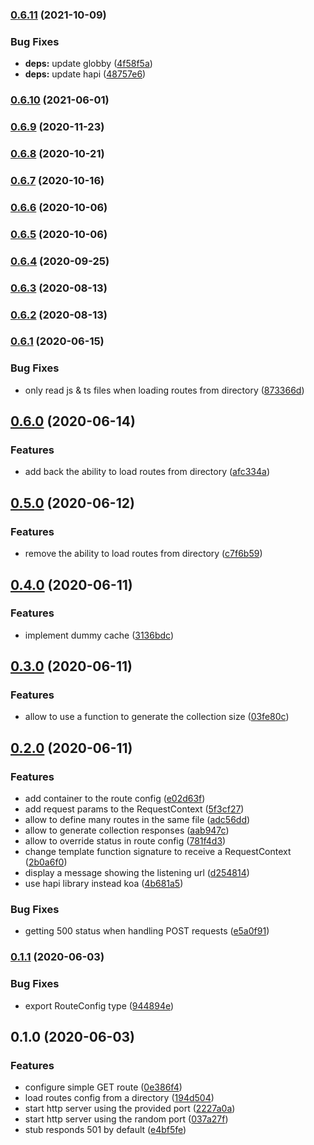 ### [0.6.11](https://github.com/jgiovaresco/stub-api-server/compare/v0.6.10...v0.6.11) (2021-10-09)


### Bug Fixes

* **deps:** update globby ([4f58f5a](https://github.com/jgiovaresco/stub-api-server/commit/4f58f5ada4efc8fe949a61a263ccc5471b4dfdad))
* **deps:** update hapi ([48757e6](https://github.com/jgiovaresco/stub-api-server/commit/48757e6c7b2e3e4002e9b6b95af27b063c546230))

### [0.6.10](https://github.com/jgiovaresco/stub-api-server/compare/v0.6.9...v0.6.10) (2021-06-01)

### [0.6.9](https://github.com/jgiovaresco/stub-api-server/compare/v0.6.8...v0.6.9) (2020-11-23)

### [0.6.8](https://github.com/jgiovaresco/stub-api-server/compare/v0.6.7...v0.6.8) (2020-10-21)

### [0.6.7](https://github.com/jgiovaresco/stub-api-server/compare/v0.6.6...v0.6.7) (2020-10-16)

### [0.6.6](https://github.com/jgiovaresco/stub-api-server/compare/v0.6.5...v0.6.6) (2020-10-06)

### [0.6.5](https://github.com/jgiovaresco/stub-api-server/compare/v0.6.4...v0.6.5) (2020-10-06)

### [0.6.4](https://github.com/jgiovaresco/stub-api-server/compare/v0.6.3...v0.6.4) (2020-09-25)

### [0.6.3](https://github.com/jgiovaresco/stub-api-server/compare/v0.6.2...v0.6.3) (2020-08-13)

### [0.6.2](https://github.com/jgiovaresco/stub-api-server/compare/v0.6.1...v0.6.2) (2020-08-13)

### [0.6.1](https://github.com/jgiovaresco/stub-api-server/compare/v0.6.0...v0.6.1) (2020-06-15)


### Bug Fixes

* only read js & ts files when loading routes from directory ([873366d](https://github.com/jgiovaresco/stub-api-server/commit/873366d83114f535ed3237db9f43dd6e7283c3f1))

## [0.6.0](https://github.com/jgiovaresco/stub-api-server/compare/v0.5.0...v0.6.0) (2020-06-14)


### Features

* add back the ability to load routes from directory ([afc334a](https://github.com/jgiovaresco/stub-api-server/commit/afc334a3b66d9ef003a13f0601a11e985ec15335))

## [0.5.0](https://github.com/jgiovaresco/stub-api-server/compare/v0.4.0...v0.5.0) (2020-06-12)


### Features

* remove the ability to load routes from directory ([c7f6b59](https://github.com/jgiovaresco/stub-api-server/commit/c7f6b5938c924af5d3a2ddc2f0f78ef53dfa3b72))

## [0.4.0](https://github.com/jgiovaresco/stub-api-server/compare/v0.3.0...v0.4.0) (2020-06-11)


### Features

* implement dummy cache ([3136bdc](https://github.com/jgiovaresco/stub-api-server/commit/3136bdcc971d8ca5da819273acd187d05a72431a))

## [0.3.0](https://github.com/jgiovaresco/stub-api-server/compare/v0.2.0...v0.3.0) (2020-06-11)


### Features

* allow to use a function to generate the collection size ([03fe80c](https://github.com/jgiovaresco/stub-api-server/commit/03fe80cdd87446987f9cb47871d8e6fb60cf0d5c))

## [0.2.0](https://github.com/jgiovaresco/stub-api-server/compare/v0.1.1...v0.2.0) (2020-06-11)


### Features

* add container to the route config ([e02d63f](https://github.com/jgiovaresco/stub-api-server/commit/e02d63fea6ec7c0eb8a28b47fe35891fa8cc6790))
* add request params to the RequestContext ([5f3cf27](https://github.com/jgiovaresco/stub-api-server/commit/5f3cf27c097084142e211e57aa8ebc5a4b8cc5d5))
* allow to define many routes in the same file ([adc56dd](https://github.com/jgiovaresco/stub-api-server/commit/adc56ddb175f5bd1861fc577756fe4fb18dac1e2))
* allow to generate collection responses ([aab947c](https://github.com/jgiovaresco/stub-api-server/commit/aab947cd194a128378d292ba0261857703ab6872))
* allow to override status in route config ([781f4d3](https://github.com/jgiovaresco/stub-api-server/commit/781f4d361566e917e84b8adf82a0034ed7a41572))
* change template function signature to receive a RequestContext ([2b0a6f0](https://github.com/jgiovaresco/stub-api-server/commit/2b0a6f07ba360904583c87e9d3a1cae24d39f5f0))
* display a message showing the listening url ([d254814](https://github.com/jgiovaresco/stub-api-server/commit/d254814e49459db180d2e1cf275ad04b80840e86))
* use hapi library instead koa ([4b681a5](https://github.com/jgiovaresco/stub-api-server/commit/4b681a530d9e5f9c69ae400cdaaa57fd85eeb279))


### Bug Fixes

* getting 500 status when handling POST requests ([e5a0f91](https://github.com/jgiovaresco/stub-api-server/commit/e5a0f916306b9dc0e09e37183788ab9512b8d3c2))

### [0.1.1](https://github.com/jgiovaresco/stub-api-server/compare/v0.1.0...v0.1.1) (2020-06-03)


### Bug Fixes

* export RouteConfig type ([944894e](https://github.com/jgiovaresco/stub-api-server/commit/944894e814b47d9e4acab57b8eda6554d5a5f488))

## 0.1.0 (2020-06-03)


### Features

* configure simple GET route ([0e386f4](https://github.com/jgiovaresco/stub-api-server/commit/0e386f47d5ef1783b1e5fed73122aa68498544da))
* load routes config from a directory ([194d504](https://github.com/jgiovaresco/stub-api-server/commit/194d504b8259616c3b55f492e8252957b649a12c))
* start http server using the provided port ([2227a0a](https://github.com/jgiovaresco/stub-api-server/commit/2227a0ac0387ab313d65471e72c691912e509505))
* start http server using the random port ([037a27f](https://github.com/jgiovaresco/stub-api-server/commit/037a27f381f65fb1c7b6e4eaed455c1a47267713))
* stub responds 501 by default ([e4bf5fe](https://github.com/jgiovaresco/stub-api-server/commit/e4bf5fe316c428ebefa04251ab74197be3d256d6))

